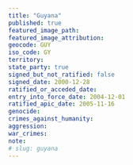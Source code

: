 ```yaml
---
title: "Guyana"
published: true
featured_image_path:
featured_image_attribution:
geocode: GUY
iso_code: GY
territory:
state_party: true
signed_but_not_ratified: false
signed_date: 2000-12-28
ratified_or_acceded_date:
entry_into_force_date: 2004-12-01
ratified_apic_date: 2005-11-16
genocide:
crimes_against_humanity:
aggression:
war_crimes:
note:
# slug: guyana
---
```

